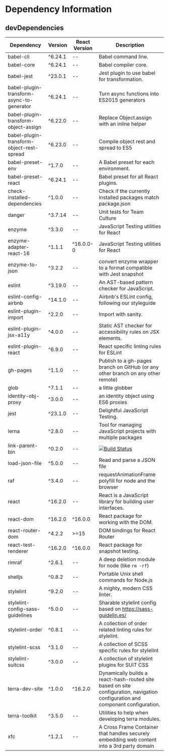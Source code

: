# Dependency Information

## devDependencies
| Dependency | Version | React Version | Description |
|-|-|-|-|
| babel-cli | ^6.24.1 | -- | Babel command line. |
| babel-core | ^6.24.1 | -- | Babel compiler core. |
| babel-jest | ^23.0.1 | -- | Jest plugin to use babel for transformation. |
| babel-plugin-transform-async-to-generator | ^6.24.1 | -- | Turn async functions into ES2015 generators |
| babel-plugin-transform-object-assign | ^6.22.0 | -- | Replace Object.assign with an inline helper |
| babel-plugin-transform-object-rest-spread | ^6.23.0 | -- | Compile object rest and spread to ES5 |
| babel-preset-env | ^1.7.0 | -- | A Babel preset for each environment. |
| babel-preset-react | ^6.24.1 | -- | Babel preset for all React plugins. |
| check-installed-dependencies | ^1.0.0 | -- | Check if the currently installed packages match package.json |
| danger | ^3.7.14 | -- | Unit tests for Team Culture |
| enzyme | ^3.3.0 | -- | JavaScript Testing utilities for React |
| enzyme-adapter-react-16 | ^1.1.1 | ^16.0.0-0 | JavaScript Testing utilities for React |
| enzyme-to-json | ^3.2.2 | -- | convert enzyme wrapper to a format compatible with Jest snapshot |
| eslint | ^3.19.0 | -- | An AST-based pattern checker for JavaScript. |
| eslint-config-airbnb | ^14.1.0 | -- | Airbnb's ESLint config, following our styleguide |
| eslint-plugin-import | ^2.2.0 | -- | Import with sanity. |
| eslint-plugin-jsx-a11y | ^4.0.0 | -- | Static AST checker for accessibility rules on JSX elements. |
| eslint-plugin-react | ^6.9.0 | -- | React specific linting rules for ESLint |
| gh-pages | ^1.1.0 | -- | Publish to a gh-pages branch on GitHub (or any other branch on any other remote) |
| glob | ^7.1.1 | -- | a little globber |
| identity-obj-proxy | ^3.0.0 | -- | an identity object using ES6 proxies |
| jest | ^23.1.0 | -- | Delightful JavaScript Testing. |
| lerna | ^2.8.0 | -- | Tool for managing JavaScript projects with multiple packages |
| link-parent-bin | ^0.2.0 | -- | [![Build Status](https://travis-ci.org/nicojs/node-link-parent-bin.svg?branch=master)](https://travis-ci.org/nicojs/node-link-parent-bin) |
| load-json-file | ^5.0.0 | -- | Read and parse a JSON file |
| raf | ^3.4.0 | -- | requestAnimationFrame polyfill for node and the browser |
| react | ^16.2.0 | -- | React is a JavaScript library for building user interfaces. |
| react-dom | ^16.2.0 | ^16.0.0 | React package for working with the DOM. |
| react-router-dom | ^4.2.2 | >=15 | DOM bindings for React Router |
| react-test-renderer | ^16.2.0 | ^16.0.0 | React package for snapshot testing. |
| rimraf | ^2.6.1 | -- | A deep deletion module for node (like `rm -rf`) |
| shelljs | ^0.8.2 | -- | Portable Unix shell commands for Node.js |
| stylelint | ^9.2.0 | -- | A mighty, modern CSS linter. |
| stylelint-config-sass-guidelines | ^5.0.0 | -- | Sharable stylelint config based on https://sass-guidelin.es/ |
| stylelint-order | ^0.8.1 | -- | A collection of order related linting rules for stylelint. |
| stylelint-scss | ^3.1.0 | -- | A collection of SCSS specific rules for stylelint |
| stylelint-suitcss | ^3.0.0 | -- | A collection of stylelint plugins for SUIT CSS |
| terra-dev-site | ^1.0.0 | ^16.2.0 | Dynamically builds a react-hash-routed site based on site configuration, navigation configuration and component configuration. |
| terra-toolkit | ^3.5.0 | -- | Utilities to help when developing terra modules. |
| xfc | ^1.2.1 | -- | A Cross Frame Container that handles securely embedding web content into a 3rd party domain |
